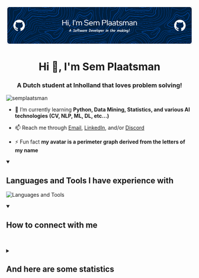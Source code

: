![Header](./github-header-image.png)
<h1 align="center">Hi 👋, I'm Sem Plaatsman</h1>
<h3 align="center">A Dutch student at Inholland that loves problem solving!</h3>

<p align="left"> <img src="https://komarev.com/ghpvc/?username=semplaatsman&label=Profile%20views&color=0e75b6&style=flat" alt="semplaatsman" /> </p>

- 🌱 I’m currently learning **Python, Data Mining, Statistics, and various AI technologies (CV, NLP, ML, DL, etc...)**

- 📫 Reach me through [Email](mailto:semplaatsman@gmail.com), [LinkedIn](https://www.linkedin.com/in/sem-plaatsman-079a8a136/), and/or [Discord](https://discordapp.com/users/665130181597462530)

- ⚡ Fun fact **my avatar is a perimeter graph derived from the letters of my name**

<details open>
  <summary><h2>Languages and Tools I have experience with</h2></summary>
  <p>
    <img src="https://skillicons.dev/icons?i=java,cs,dotnet,spring,mongodb,mysql,hibernate,nginx,idea,visualstudio,vscode,php,linux,vite,vue,css,github,git,docker,bash,bootstrap,js,figma" alt="Languages and Tools">
  </p>
</details>

<details open> 
  <summary><h2>How to connect with me</h2></summary>
  <p>
    <a href="https://discordapp.com/users/665130181597462530"><img src="https://skillicons.dev/icons?i=discord" alt=""></a>
    <a href="https://linkedin.com/in/sem-plaatsman"><img src="https://skillicons.dev/icons?i=linkedin" alt=""></a>
  </p>
</details>

<details>
  <summary><h2>And here are some statistics</h2></summary>
  <p>
    <img src="https://raw.githubusercontent.com/SemPlaatsman/SemPlaatsman/master/profile-summary-card-output/tokyonight/0-profile-details.svg" alt="">
    <img src="https://raw.githubusercontent.com/SemPlaatsman/SemPlaatsman/master/profile-summary-card-output/tokyonight/1-repos-per-language.svg" alt="">
    <img src="https://raw.githubusercontent.com/SemPlaatsman/SemPlaatsman/master/profile-summary-card-output/tokyonight/2-most-commit-language.svg" alt="">
    <img src="https://raw.githubusercontent.com/SemPlaatsman/SemPlaatsman/master/profile-summary-card-output/tokyonight/3-stats.svg" alt="">
    <img src="https://raw.githubusercontent.com/SemPlaatsman/SemPlaatsman/master/profile-summary-card-output/tokyonight/4-productive-time.svg" alt="">
  </p>
</details>
